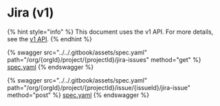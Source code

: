 # Jira (v1)

{% hint style="info" %}
This document uses the v1 API. For more details, see the [v1 API](../v1-api.md).
{% endhint %}

{% swagger src="../../.gitbook/assets/spec.yaml" path="/org/{orgId}/project/{projectId}/jira-issues" method="get" %}
[spec.yaml](../../.gitbook/assets/spec.yaml)
{% endswagger %}

{% swagger src="../../.gitbook/assets/spec.yaml" path="/org/{orgId}/project/{projectId}/issue/{issueId}/jira-issue" method="post" %}
[spec.yaml](../../.gitbook/assets/spec.yaml)
{% endswagger %}
